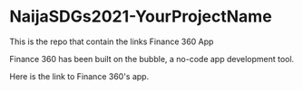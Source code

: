# NaijaSDGs2021-YourProjectName
This is the repo that contain the links Finance 360 App

Finance 360 has been built on the bubble, a no-code app development tool.

Here is the link to Finance 360's app.
